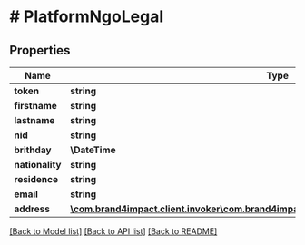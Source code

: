 # # PlatformNgoLegal

## Properties

Name | Type | Description | Notes
------------ | ------------- | ------------- | -------------
**token** | **string** |  | [optional]
**firstname** | **string** |  | [optional]
**lastname** | **string** |  | [optional]
**nid** | **string** |  | [optional]
**brithday** | **\DateTime** |  | [optional]
**nationality** | **string** |  | [optional]
**residence** | **string** |  | [optional]
**email** | **string** |  | [optional]
**address** | [**\com.brand4impact.client.invoker\com.brand4impact.client.model\PlatformNgoLegalAddress**](PlatformNgoLegalAddress.md) |  | [optional]

[[Back to Model list]](../../README.md#models) [[Back to API list]](../../README.md#endpoints) [[Back to README]](../../README.md)
